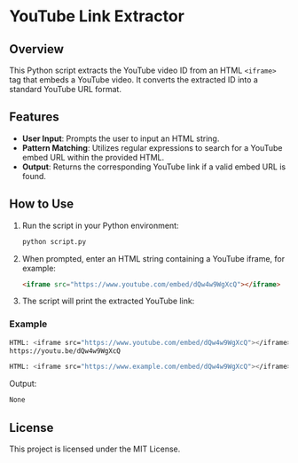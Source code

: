 # YouTube Link Extractor

## Overview

This Python script extracts the YouTube video ID from an HTML `<iframe>` tag that embeds a YouTube video. It converts the extracted ID into a standard YouTube URL format.

## Features

- **User Input**: Prompts the user to input an HTML string.
- **Pattern Matching**: Utilizes regular expressions to search for a YouTube embed URL within the provided HTML.
- **Output**: Returns the corresponding YouTube link if a valid embed URL is found.

## How to Use

1. Run the script in your Python environment:

   ```bash
   python script.py
   ```

2. When prompted, enter an HTML string containing a YouTube iframe, for example:

   ```html
   <iframe src="https://www.youtube.com/embed/dQw4w9WgXcQ"></iframe>
   ```

3. The script will print the extracted YouTube link:

### Example

```bash
HTML: <iframe src="https://www.youtube.com/embed/dQw4w9WgXcQ"></iframe>
https://youtu.be/dQw4w9WgXcQ
```

```bash
HTML: <iframe src="https://www.example.com/embed/dQw4w9WgXcQ"></iframe>
```

Output:

```bash
None
```

## License

This project is licensed under the MIT License.